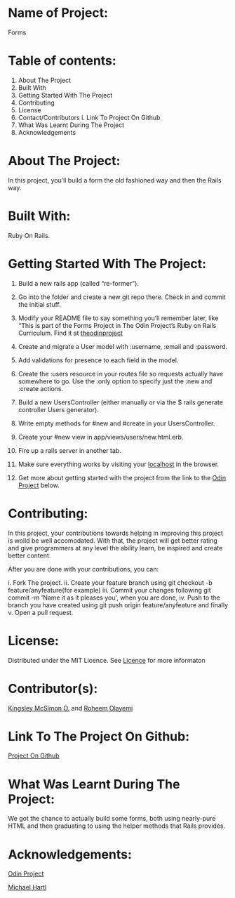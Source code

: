 # Name of Project: 

Forms

# Table of contents:

1. About The Project
2. Built With
3. Getting Started With The Project
4. Contributing
5. License
6. Contact/Contributors
  i. Link To Project On Github
7. What Was Learnt During The Project  
8. Acknowledgements

# About The Project:

In this project, you’ll build a form the old fashioned way and then the Rails way.

# Built With:

Ruby On Rails.

# Getting Started With The Project:

1. Build a new rails app (called “re-former”).

2. Go into the folder and create a new git repo there. Check in and commit the initial stuff.

3. Modify your README file to say something you’ll remember later, like “This is part of the Forms 
Project in The Odin Project’s Ruby on Rails Curriculum. Find it at [theodinproject](http://www.theodinproject.com)

4. Create and migrate a User model with :username, :email and :password.

5. Add validations for presence to each field in the model.

6. Create the :users resource in your routes file so requests actually have somewhere to go. Use the :only option to specify just the :new and :create actions.

7. Build a new UsersController (either manually or via the $ rails generate controller Users generator).

8. Write empty methods for #new and #create in your UsersController.

9. Create your #new view in app/views/users/new.html.erb.

10. Fire up a rails server in another tab.

11. Make sure everything works by visiting your [localhost](http://localhost:3000/users/new) in the browser.

12. Get more about getting started with the project from the link to the [Odin Project](https://www.theodinproject.com/courses/ruby-on-rails/lessons/forms) below.

# Contributing:

In this project, your contributions towards helping in improving this project is woild be well accomodated. With that, the project will get better rating and give programmers at any level the ability learn, be inspired and create better content.

After you are done with your contributions, you can: 

i.   Fork The project.
ii.  Create your feature branch using git checkout -b feature/anyfeature(for example)
iii. Commit your changes following git commit -m 'Name it as it pleases you', when you are done,
iv.  Push to the branch you have created using git push origin feature/anyfeature and finally
v.   Open a pull request.

# License:

Distributed under the MIT Licence. See [Licence](https://opensource.org/licenses/MIT) for more informaton

# Contributor(s):

[Kingsley McSimon O.](https://github.com/KingsleyMcSimon) and
[Roheem Olayemi](https://github.com/Tekcoder)

# Link To The Project On Github:

[Project On Github](https://github.com/KingsleyMcSimon/re-former)

# What Was Learnt During The Project:

We got the chance to actually build some forms, both using nearly-pure HTML and then graduating to using the helper methods that Rails provides.

# Acknowledgements:

[Odin Project](https://www.theodinproject.com/courses/ruby-on-rails/lessons/forms)

[Michael Hartl](https://www.learnenough.com/ruby-on-rails-4th-edition-tutorial/sign_up)
